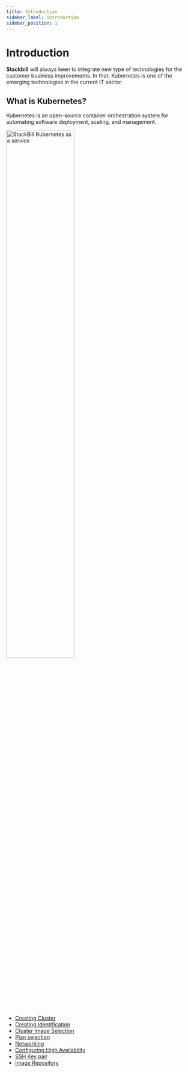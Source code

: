 ```yaml
---
title: Introduction
sidebar_label: Introduction
sidebar_position: 1
---
```


# Introduction

**Stackbill** will always keen to integrate new type of technologies for the customer business improvements. In that, Kubernetes is one of the emerging technologies in the current IT sector.

## **What is Kubernetes?**

Kubernetes is an open-source container orchestration system for automating software deployment, scaling, and management.

<img alt="StackBill Kubernetes as a service" src="/plugins/kubernetes/introduction/stackbill-kubernetes-smm.png" width="60%" />

- [Creating Cluster](/docs/plugins/kubernetes/creating-cluster#creating-cluster-in-stackbill-cmp)
- [Creating Identification](/docs/plugins/kubernetes/creating-cluster#cluster-identification-in-stackbill-cmp)
- [Cluster Image Selection](/docs/plugins/kubernetes/creating-cluster#cluster-image-selection-in-stackbill-cmp)
- [Plan selection](/docs/plugins/kubernetes/creating-cluster#plan-selection)
- [Networking](/docs/plugins/kubernetes/creating-cluster#networking-in-stackbill-cmp)
- [Configuring High Availability](/docs/plugins/kubernetes/creating-cluster#configuring-high-availability)
- [SSH Key pair](/docs/plugins/kubernetes/creating-cluster#ssh-key-pair-in-stackbill-cmp)
- [Image Repository](/docs/plugins/kubernetes/creating-cluster#image-repository)

